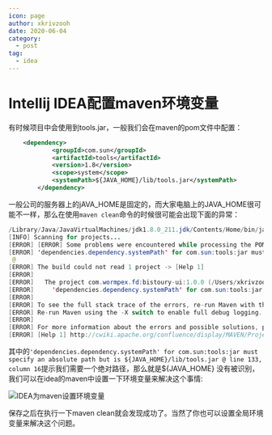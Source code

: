 ```yaml
---
icon: page
author: xkrivzooh
date: 2020-06-04
category:
  - post
tag:
  - idea
---
```


# Intellij IDEA配置maven环境变量

有时候项目中会使用到tools.jar，一般我们会在maven的pom文件中配置：

```xml
	<dependency>
			<groupId>com.sun</groupId>
			<artifactId>tools</artifactId>
			<version>1.8</version>
			<scope>system</scope>
			<systemPath>${JAVA_HOME}/lib/tools.jar</systemPath>
		</dependency>
```

一般公司的服务器上的jAVA_HOME是固定的，而大家电脑上的JAVA_HOME很可能不一样，那么在使用`maven clean`命令的时候很可能会出现下面的异常：

```java
/Library/Java/JavaVirtualMachines/jdk1.8.0_211.jdk/Contents/Home/bin/java -Dvisualvm.id=106646863982958 -Dmaven.multiModuleProjectDirectory=/Users/xkrivzooh/IdeaProjects/bistoury "-Dmaven.home=/Applications/IntelliJ IDEA.app/Contents/plugins/maven/lib/maven3" "-Dclassworlds.conf=/Applications/IntelliJ IDEA.app/Contents/plugins/maven/lib/maven3/bin/m2.conf" "-Dmaven.ext.class.path=/Applications/IntelliJ IDEA.app/Contents/plugins/maven/lib/maven-event-listener.jar" "-javaagent:/Applications/IntelliJ IDEA.app/Contents/lib/idea_rt.jar=49260:/Applications/IntelliJ IDEA.app/Contents/bin" -Dfile.encoding=UTF-8 -classpath "/Applications/IntelliJ IDEA.app/Contents/plugins/maven/lib/maven3/boot/plexus-classworlds.license:/Applications/IntelliJ IDEA.app/Contents/plugins/maven/lib/maven3/boot/plexus-classworlds-2.6.0.jar" org.codehaus.classworlds.Launcher -Didea.version2020.1.1 --update-snapshots clean
[INFO] Scanning for projects...
[ERROR] [ERROR] Some problems were encountered while processing the POMs:
[ERROR] 'dependencies.dependency.systemPath' for com.sun:tools:jar must specify an absolute path but is ${JAVA_HOME}/lib/tools.jar @ line 133, column 16
 @ 
[ERROR] The build could not read 1 project -> [Help 1]
[ERROR]   
[ERROR]   The project com.wormpex.fd:bistoury-ui:1.0.0 (/Users/xkrivzooh/IdeaProjects/bistoury/bistoury-ui/pom.xml) has 1 error
[ERROR]     'dependencies.dependency.systemPath' for com.sun:tools:jar must specify an absolute path but is ${JAVA_HOME}/lib/tools.jar @ line 133, column 16
[ERROR] 
[ERROR] To see the full stack trace of the errors, re-run Maven with the -e switch.
[ERROR] Re-run Maven using the -X switch to enable full debug logging.
[ERROR] 
[ERROR] For more information about the errors and possible solutions, please read the following articles:
[ERROR] [Help 1] http://cwiki.apache.org/confluence/display/MAVEN/ProjectBuildingException
```

其中的`'dependencies.dependency.systemPath' for com.sun:tools:jar must specify an absolute path but is ${JAVA_HOME}/lib/tools.jar @ line 133, column 16`提示我们需要一个绝对路径，那么就是${JAVA_HOME}
没有被识别，我们可以在idea的maven中设置一下环境变量来解决这个事情:

![IDEA为maven设置环境变量](http://wenchao.ren/img/2020/11/20200604183613.png)

保存之后在执行一下maven clean就会发现成功了。当然了你也可以设置全局环境变量来解决这个问题。
